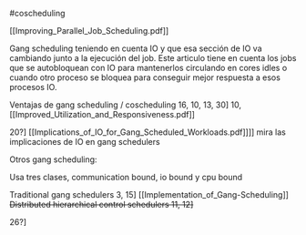 #coscheduling 

[[Improving_Parallel_Job_Scheduling.pdf]]

Gang scheduling teniendo en cuenta IO y que esa sección de IO va cambiando junto a la ejecución del job. Este articulo tiene en cuenta los jobs que se autobloquean con IO para mantenerlos circulando en cores idles o cuando otro proceso se bloquea para conseguir mejor respuesta a esos procesos IO.

Ventajas de gang scheduling / coscheduling 16, 10, 13, 30]
10, [[Improved_Utilization_and_Responsiveness.pdf]]

20?] [[Implications_of_IO_for_Gang_Scheduled_Workloads.pdf]]]] mira las implicaciones de IO en gang schedulers

Otros gang scheduling:

Usa tres clases, communication bound, io bound y cpu bound

Traditional gang schedulers 3, 15] 
[[Implementation_of_Gang-Scheduling]]
~~Distributed hierarchical control schedulers 11, 12]~~

26?]
